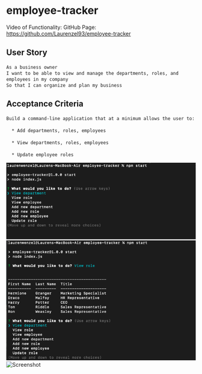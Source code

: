 # employee-tracker
Video of Functionality: 
GitHub Page: https://github.com/Laurenzel93/employee-tracker

## User Story
```
As a business owner
I want to be able to view and manage the departments, roles, and employees in my company
So that I can organize and plan my business
```


## Acceptance Criteria
```
Build a command-line application that at a minimum allows the user to:

  * Add departments, roles, employees

  * View departments, roles, employees

  * Update employee roles
```


![Screenshot](assets/employee-tracker1.png)
![Screenshot](assets/employee-tracker2.png)
![Screenshot](assets/employee-tracker3.png)